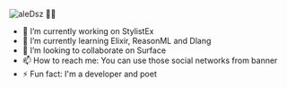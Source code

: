 ![aleDsz 👋🏻](https://i.imgur.com/nNHUl1l.png)

- 🔭 I’m currently working on StylistEx
- 🌱 I’m currently learning Elixir, ReasonML and Dlang
- 👯 I’m looking to collaborate on Surface
- 📫 How to reach me: You can use those social networks from banner
- ⚡ Fun fact: I'm a developer and poet